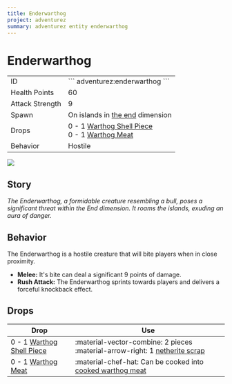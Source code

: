 ```yaml
---
title: Enderwarthog
project: adventurez
summary: adventurez entity enderwarthog
---
```

# Enderwarthog
<div class="combi">
<div class="divthing">
<table class="tablething">
    <tbody>
        <tr>
            <td class="first-column">ID</td>
            <td class="second-column">
            ```
            adventurez:enderwarthog
            ```
            </td>
        </tr>
        <tr id="linear-top">
            <td class="first-column">Health Points</td>
            <td class="second-column">60</td>
        </tr>
        <tr id="linear-top">
            <td class="first-column">Attack Strength</td>
            <td class="second-column">9</td>
        </tr>
        <tr id="linear-top">
            <td class="first-column">Spawn</td>
            <td class="second-column">On islands in <a href="https://minecraft.wiki/w/The_End" target="_blank">the end</a> dimension</td>
        </tr>
        <tr id="linear-top">
            <td class="first-column">Drops</td>
            <td class="second-column">0 - 1 <a href="../../Items/Warthog_Shell_Piece/">Warthog Shell Piece</a><br>0 - 1 <a href="../../Items/Warthog_Meat/">Warthog Meat</a></td>
        </tr>
        <tr id="linear-top">
            <td class="first-column">Behavior</td>
            <td class="second-column">Hostile</td>
        </tr>
    </tbody>
</table>
</div>
<div class="div-img-center">
<img src="/wiki/assets/adventurez/entities/enderwarthog.png" loading="lazy" />
</div>
</div>

## Story

*The Enderwarthog, a formidable creature resembling a bull, poses a significant threat within the End dimension. It roams the islands, exuding an aura of danger.*

## Behavior

The Enderwarthog is a hostile creature that will bite players when in close proximity.

* **Melee:** It's bite can deal a significant 9 points of damage.
* **Rush Attack:** The Enderwarthog sprints towards players and delivers a forceful knockback effect.

## Drops
| Drop                                                                     | Use                                                                                                                                                |
| ------------------------------------------------------------------------ | -------------------------------------------------------------------------------------------------------------------------------------------------- |
| 0 - 1 <a href="../../Items/Warthog_Shell_Piece/">Warthog Shell Piece</a> | :material-vector-combine: 2 pieces :material-arrow-right: 1 <a href="https://minecraft.wiki/w/Netherite_Scrap" target="_blank">netherite scrap</a> |
| 0 - 1 <a href="../../Items/Warthog_Meat/">Warthog Meat</a>               | :material-chef-hat: Can be cooked into <a href="../../Items/Cooked_Warthog_Meat/">cooked warthog meat</a>                                          |